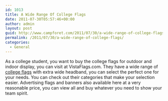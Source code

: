 ```yaml
---
id: 1013
title: A Wide Range Of College Flags
date: 2011-07-30T05:57:46+00:00
author: admin
layout: post
guid: http://www.campforet.com/2011/07/30/a-wide-range-of-college-flags/
permalink: /2011/07/30/a-wide-range-of-college-flags/
categories:
  - General
---
```

As a college student, you want to buy the college flags for outdoor and indoor display, you can visit at VistaFlags.com. They have a wide range of [college flags](http://www.vistaflags.com/College-Flags/c4/index.html) with extra wide headband, you can select the perfect one for your needs. You can check out their categories that make your selection easier. Advertising flags and banners also available here at a very reasonable price, you can view all and buy whatever you need to show your team spirit.